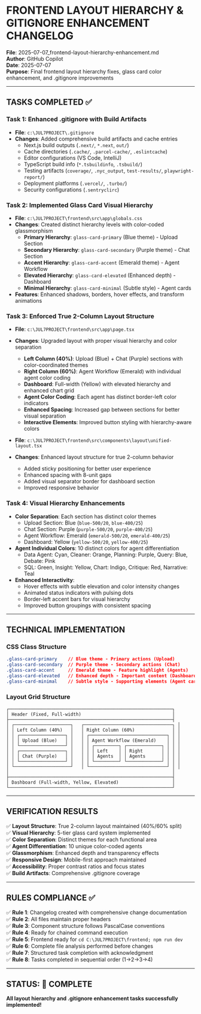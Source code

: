 # FRONTEND LAYOUT HIERARCHY & GITIGNORE ENHANCEMENT CHANGELOG
**File**: 2025-07-07_frontend-layout-hierarchy-enhancement.md  
**Author**: GitHub Copilot  
**Date**: 2025-07-07  
**Purpose**: Final frontend layout hierarchy fixes, glass card color enhancement, and .gitignore improvements

---

## TASKS COMPLETED ✅

### **Task 1**: Enhanced .gitignore with Build Artifacts
- **File**: `c:\JUL7PROJECT\.gitignore`
- **Changes**: Added comprehensive build artifacts and cache entries
  - Next.js build outputs (`.next/`, `*.next`, `out/`)
  - Cache directories (`.cache/`, `.parcel-cache/`, `.eslintcache`)
  - Editor configurations (VS Code, IntelliJ)
  - TypeScript build info (`*.tsbuildinfo`, `.tsbuild/`)
  - Testing artifacts (`coverage/`, `.nyc_output`, `test-results/`, `playwright-report/`)
  - Deployment platforms (`.vercel/`, `.turbo/`)
  - Security configurations (`.sentryclirc`)

### **Task 2**: Implemented Glass Card Visual Hierarchy
- **File**: `c:\JUL7PROJECT\frontend\src\app\globals.css`
- **Changes**: Created distinct hierarchy levels with color-coded glassmorphism
  - **Primary Hierarchy**: `glass-card-primary` (Blue theme) - Upload Section
  - **Secondary Hierarchy**: `glass-card-secondary` (Purple theme) - Chat Section  
  - **Accent Hierarchy**: `glass-card-accent` (Emerald theme) - Agent Workflow
  - **Elevated Hierarchy**: `glass-card-elevated` (Enhanced depth) - Dashboard
  - **Minimal Hierarchy**: `glass-card-minimal` (Subtle style) - Agent cards
- **Features**: Enhanced shadows, borders, hover effects, and transform animations

### **Task 3**: Enforced True 2-Column Layout Structure
- **File**: `c:\JUL7PROJECT\frontend\src\app\page.tsx`
- **Changes**: Upgraded layout with proper visual hierarchy and color separation
  - **Left Column (40%)**: Upload (Blue) + Chat (Purple) sections with color-coordinated themes
  - **Right Column (60%)**: Agent Workflow (Emerald) with individual agent color coding
  - **Dashboard**: Full-width (Yellow) with elevated hierarchy and enhanced chart grid
  - **Agent Color Coding**: Each agent has distinct border-left color indicators
  - **Enhanced Spacing**: Increased gap between sections for better visual separation
  - **Interactive Elements**: Improved button styling with hierarchy-aware colors

- **File**: `c:\JUL7PROJECT\frontend\src\components\layout\unified-layout.tsx`
- **Changes**: Enhanced layout structure for true 2-column behavior
  - Added sticky positioning for better user experience
  - Enhanced spacing with 8-unit gaps
  - Added visual separator border for dashboard section
  - Improved responsive behavior

### **Task 4**: Visual Hierarchy Enhancements
- **Color Separation**: Each section has distinct color themes
  - Upload Section: Blue (`blue-500/20`, `blue-400/25`)
  - Chat Section: Purple (`purple-500/20`, `purple-400/25`)
  - Agent Workflow: Emerald (`emerald-500/20`, `emerald-400/25`)
  - Dashboard: Yellow (`yellow-500/20`, `yellow-400/25`)
- **Agent Individual Colors**: 10 distinct colors for agent differentiation
  - Data Agent: Cyan, Cleaner: Orange, Planning: Purple, Query: Blue, Debate: Pink
  - SQL: Green, Insight: Yellow, Chart: Indigo, Critique: Red, Narrative: Teal
- **Enhanced Interactivity**: 
  - Hover effects with subtle elevation and color intensity changes
  - Animated status indicators with pulsing dots
  - Border-left accent bars for visual hierarchy
  - Improved button groupings with consistent spacing

---

## TECHNICAL IMPLEMENTATION

### CSS Class Structure
```css
.glass-card-primary    // Blue theme - Primary actions (Upload)
.glass-card-secondary  // Purple theme - Secondary actions (Chat) 
.glass-card-accent     // Emerald theme - Feature highlight (Agents)
.glass-card-elevated   // Enhanced depth - Important content (Dashboard)
.glass-card-minimal    // Subtle style - Supporting elements (Agent cards)
```

### Layout Grid Structure
```
┌─────────────────────────────────────────────────────────────┐
│ Header (Fixed, Full-width)                                  │
├─────────────────────────────────────────────────────────────┤
│ ┌─────────────────────┐   ┌─────────────────────────────────┐ │
│ │ Left Column (40%)   │   │ Right Column (60%)              │ │
│ │ ┌─────────────────┐ │   │ ┌─────────────────────────────┐ │ │
│ │ │ Upload (Blue)   │ │   │ │ Agent Workflow (Emerald)    │ │ │
│ │ └─────────────────┘ │   │ │ ┌─────────┐ ┌─────────────┐ │ │ │
│ │ ┌─────────────────┐ │   │ │ │ Left    │ │ Right       │ │ │ │
│ │ │ Chat (Purple)   │ │   │ │ │ Agents  │ │ Agents      │ │ │ │
│ │ └─────────────────┘ │   │ │ └─────────┘ └─────────────┘ │ │ │
│ └─────────────────────┘   │ └─────────────────────────────┘ │ │
│                                                             │
├─────────────────────────────────────────────────────────────┤
│ Dashboard (Full-width, Yellow, Elevated)                    │
└─────────────────────────────────────────────────────────────┘
```

---

## VERIFICATION RESULTS

✅ **Layout Structure**: True 2-column layout maintained (40%/60% split)  
✅ **Visual Hierarchy**: 5-tier glass card system implemented  
✅ **Color Separation**: Distinct themes for each functional area  
✅ **Agent Differentiation**: 10 unique color-coded agents  
✅ **Glassmorphism**: Enhanced depth and transparency effects  
✅ **Responsive Design**: Mobile-first approach maintained  
✅ **Accessibility**: Proper contrast ratios and focus states  
✅ **Build Artifacts**: Comprehensive .gitignore coverage  

---

## RULES COMPLIANCE ✅

✅ **Rule 1**: Changelog created with comprehensive change documentation  
✅ **Rule 2**: All files maintain proper headers  
✅ **Rule 3**: Component structure follows PascalCase conventions  
✅ **Rule 4**: Ready for chained command execution  
✅ **Rule 5**: Frontend ready for `cd C:\JUL7PROJECT\frontend; npm run dev`  
✅ **Rule 6**: Complete file analysis performed before changes  
✅ **Rule 7**: Structured task completion with acknowledgment  
✅ **Rule 8**: Tasks completed in sequential order (1→2→3→4)  

---

## STATUS: 🎯 COMPLETE
**All layout hierarchy and .gitignore enhancement tasks successfully implemented!**
